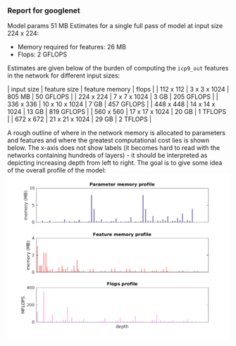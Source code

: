 ### Report for googlenet
Model params 51 MB 
Estimates for a single full pass of model at input size 224 x 224: 

* Memory required for features: 26 MB 
* Flops: 2 GFLOPS 

Estimates are given below of the burden of computing the `icp9_out` features in the network for different input sizes: 

| input size | feature size | feature memory | flops | 
 | 112 x 112 | 3 x 3 x 1024 | 805 MB | 50 GFLOPS |
 | 224 x 224 | 7 x 7 x 1024 | 3 GB | 205 GFLOPS |
 | 336 x 336 | 10 x 10 x 1024 | 7 GB | 457 GFLOPS |
 | 448 x 448 | 14 x 14 x 1024 | 13 GB | 819 GFLOPS |
 | 560 x 560 | 17 x 17 x 1024 | 20 GB | 1 TFLOPS |
 | 672 x 672 | 21 x 21 x 1024 | 29 GB | 2 TFLOPS |

A rough outline of where in the network memory is allocated to parameters and features and where the greatest computational cost lies is shown below.  The x-axis does not show labels (it becomes hard to read with the networks containing hundreds of layers) - it should be interpreted as depicting increasing depth from left to right.  The goal is to give some idea of the overall profile of the model: 
![googlenet profile](figs/googlenet.png)
